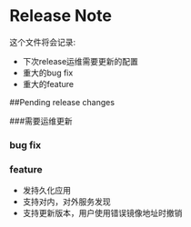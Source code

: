 Release Note
=============

这个文件将会记录:

- 下次release运维需要更新的配置
- 重大的bug fix
- 重大的feature

##Pending release changes

###需要运维更新


### bug fix


### feature

- 发持久化应用
- 支持对内，对外服务发现
- 支持更新版本，用户使用错误镜像地址时撤销
